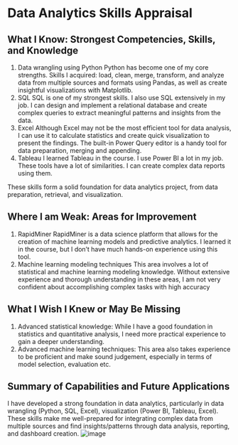 # Data Analytics Skills Appraisal

## What I Know: Strongest Competencies, Skills, and Knowledge
1.	Data wrangling using Python
Python has become one of my core strengths. Skills I acquired: load, clean, merge, transform, and analyze data from multiple sources and formats using Pandas, as well as create insightful visualizations with Matplotlib. 
2.	SQL
SQL is one of my strongest skills. I also use SQL extensively in my job. I can design and implement a relational database and create complex queries to extract meaningful patterns and insights from the data.
3.	Excel
Although Excel may not be the most efficient tool for data analysis, I can use it to calculate statistics and create quick visualization to present the findings. The built-in Power Query editor is a handy tool for data preparation, merging and appending.
4.	Tableau
I learned Tableau in the course. I use Power BI a lot in my job. These tools have a lot of similarities. I can create complex data reports using them.

These skills form a solid foundation for data analytics project, from data preparation, retrieval, and visualization.

## Where I am Weak: Areas for Improvement
1.	RapidMiner
RapidMiner is a data science platform that allows for the creation of machine learning models and predictive analytics. I learned it in the course, but I don’t have much hands-on experience using this tool.
2.	Machine learning modeling techniques
This area involves a lot of statistical and machine learning modeling knowledge. Without extensive experience and thorough understanding in these areas, I am not very confident about accomplishing complex tasks with high accuracy

## What I Wish I Knew or May Be Missing
1.	Advanced statistical knowledge: While I have a good foundation in statistics and quantitative analysis, I need more practical experience to gain a deeper understanding.
2.	Advanced machine learning techniques: This area also takes experience to be proficient and make sound judgement, especially in terms of model selection, evaluation etc.

## Summary of Capabilities and Future Applications

I have developed a strong foundation in data analytics, particularly in data wrangling (Python, SQL, Excel), visualization (Power BI, Tableau, Excel). These skills make me well-prepared for integrating complex data from multiple sources and find insights/patterns through data analysis, reporting, and dashboard creation.
![image](https://github.com/user-attachments/assets/f8c21301-bac6-4e95-9b56-788eedf5ce9d)
